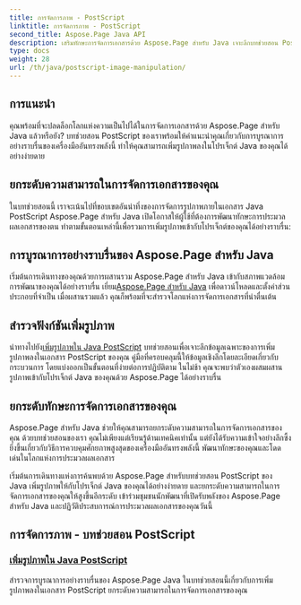 ```yaml
---
title: การจัดการภาพ - PostScript
linktitle: การจัดการภาพ - PostScript
second_title: Aspose.Page Java API
description: เสริมทักษะการจัดการเอกสารด้วย Aspose.Page สำหรับ Java เจาะลึกบทช่วยสอน PostScript ของเรา เรียนรู้การเพิ่มรูปภาพใน Java และยกระดับความสามารถด้านเอกสารของคุณ
type: docs
weight: 28
url: /th/java/postscript-image-manipulation/
---
```


## การแนะนำ

คุณพร้อมที่จะปลดล็อกโลกแห่งความเป็นไปได้ในการจัดการเอกสารด้วย Aspose.Page สำหรับ Java แล้วหรือยัง? บทช่วยสอน PostScript ของเราพร้อมให้คำแนะนำคุณเกี่ยวกับการบูรณาการอย่างราบรื่นของเครื่องมืออันทรงพลังนี้ ทำให้คุณสามารถเพิ่มรูปภาพลงในโปรเจ็กต์ Java ของคุณได้อย่างง่ายดาย

## ยกระดับความสามารถในการจัดการเอกสารของคุณ

ในบทช่วยสอนนี้ เราจะเน้นไปที่ขอบเขตอันน่าทึ่งของการจัดการรูปภาพภายในเอกสาร Java PostScript Aspose.Page สำหรับ Java เปิดโอกาสให้ผู้ใช้ที่ต้องการพัฒนาทักษะการประมวลผลเอกสารของตน ทำตามขั้นตอนเหล่านี้เพื่อรวมการเพิ่มรูปภาพเข้ากับโปรเจ็กต์ของคุณได้อย่างราบรื่น:

## การบูรณาการอย่างราบรื่นของ Aspose.Page สำหรับ Java

 เริ่มต้นการเดินทางของคุณด้วยการผสานรวม Aspose.Page สำหรับ Java เข้ากับสภาพแวดล้อมการพัฒนาของคุณได้อย่างราบรื่น เยี่ยม[Aspose.Page สำหรับ Java](https://products.aspose.com/page/java) เพื่อดาวน์โหลดและตั้งค่าส่วนประกอบที่จำเป็น เมื่อผสานรวมแล้ว คุณก็พร้อมที่จะสำรวจโลกแห่งการจัดการเอกสารที่น่าตื่นเต้น

## สำรวจฟังก์ชันเพิ่มรูปภาพ

 นำทางไปยัง[เพิ่มรูปภาพใน Java PostScript](./add-image/) บทช่วยสอนเพื่อเจาะลึกข้อมูลเฉพาะของการเพิ่มรูปภาพลงในเอกสาร PostScript ของคุณ คู่มือที่ครอบคลุมนี้ให้ข้อมูลเชิงลึกโดยละเอียดเกี่ยวกับกระบวนการ โดยแบ่งออกเป็นขั้นตอนที่ง่ายต่อการปฏิบัติตาม ในไม่ช้า คุณจะพบว่าตัวเองผสมผสานรูปภาพเข้ากับโปรเจ็กต์ Java ของคุณด้วย Aspose.Page ได้อย่างราบรื่น

## ยกระดับทักษะการจัดการเอกสารของคุณ

Aspose.Page สำหรับ Java ช่วยให้คุณสามารถยกระดับความสามารถในการจัดการเอกสารของคุณ ด้วยบทช่วยสอนของเรา คุณไม่เพียงแต่เรียนรู้ด้านเทคนิคเท่านั้น แต่ยังได้รับความเข้าใจอย่างลึกซึ้งยิ่งขึ้นเกี่ยวกับวิธีการควบคุมศักยภาพสูงสุดของเครื่องมืออันทรงพลังนี้ พัฒนาทักษะของคุณและโดดเด่นในโลกแห่งการประมวลผลเอกสาร

เริ่มต้นการเดินทางแห่งการค้นพบด้วย Aspose.Page สำหรับบทช่วยสอน PostScript ของ Java เพิ่มรูปภาพให้กับโปรเจ็กต์ Java ของคุณได้อย่างง่ายดาย และยกระดับความสามารถในการจัดการเอกสารของคุณให้สูงขึ้นอีกระดับ เข้าร่วมชุมชนนักพัฒนาที่เปิดรับพลังของ Aspose.Page สำหรับ Java และปฏิวัติประสบการณ์การประมวลผลเอกสารของคุณวันนี้
## การจัดการภาพ - บทช่วยสอน PostScript
### [เพิ่มรูปภาพใน Java PostScript](./add-image/)
สำรวจการบูรณาการอย่างราบรื่นของ Aspose.Page Java ในบทช่วยสอนนี้เกี่ยวกับการเพิ่มรูปภาพลงในเอกสาร PostScript ยกระดับความสามารถในการจัดการเอกสารของคุณ